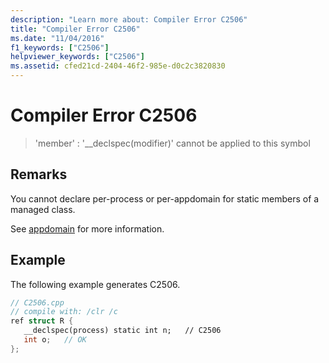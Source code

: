 ```yaml
---
description: "Learn more about: Compiler Error C2506"
title: "Compiler Error C2506"
ms.date: "11/04/2016"
f1_keywords: ["C2506"]
helpviewer_keywords: ["C2506"]
ms.assetid: cfed21cd-2404-46f2-985e-d0c2c3820830
---
```

# Compiler Error C2506

> 'member' : '__declspec(modifier)' cannot be applied to this symbol

## Remarks

You cannot declare per-process or per-appdomain for static members of a managed class.

See [appdomain](../../cpp/appdomain.md) for more information.

## Example

The following example generates C2506.

```cpp
// C2506.cpp
// compile with: /clr /c
ref struct R {
   __declspec(process) static int n;   // C2506
   int o;   // OK
};
```
